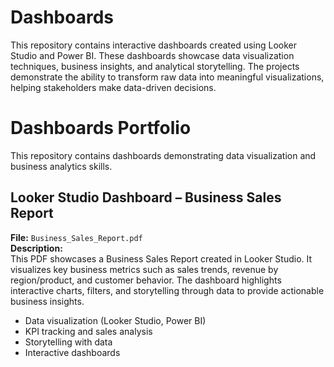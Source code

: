 # Dashboards
This repository contains interactive dashboards created using Looker Studio and Power BI. These dashboards showcase data visualization techniques, business insights, and analytical storytelling. The projects demonstrate the ability to transform raw data into meaningful visualizations, helping stakeholders make data-driven decisions.

# Dashboards Portfolio

This repository contains dashboards demonstrating data visualization and business analytics skills.

## Looker Studio Dashboard – Business Sales Report

**File:** `Business_Sales_Report.pdf`  
**Description:**  
This PDF showcases a Business Sales Report created in Looker Studio. It visualizes key business metrics such as sales trends, revenue by region/product, and customer behavior. The dashboard highlights interactive charts, filters, and storytelling through data to provide actionable business insights.


- Data visualization (Looker Studio, Power BI)  
- KPI tracking and sales analysis  
- Storytelling with data  
- Interactive dashboards
